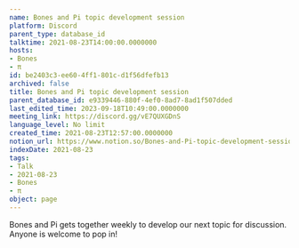 ```yaml
---
name: Bones and Pi topic development session
platform: Discord
parent_type: database_id
talktime: 2021-08-23T14:00:00.0000000
hosts:
- Bones
- π
id: be2403c3-ee60-4ff1-801c-d1f56dfefb13
archived: false
title: Bones and Pi topic development session
parent_database_id: e9339446-880f-4ef0-8ad7-8ad1f507dded
last_edited_time: 2023-09-18T10:49:00.0000000
meeting_link: https://discord.gg/vE7QUXGDnS
language_level: No limit
created_time: 2021-08-23T12:57:00.0000000
notion_url: https://www.notion.so/Bones-and-Pi-topic-development-session-be2403c3ee604ff1801cd1f56dfefb13
indexDate: 2021-08-23
tags:
- Talk
- 2021-08-23
- Bones
- π
object: page
---
```


Bones and Pi gets together weekly to develop our next topic for discussion.
Anyone is welcome to pop in!











